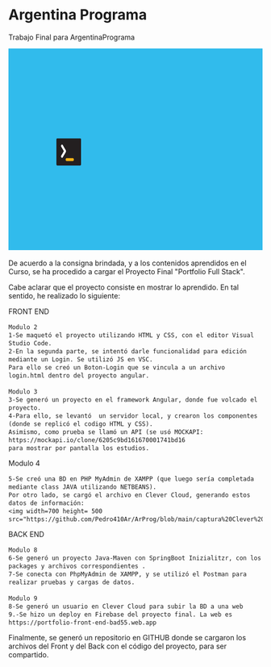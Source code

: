 # Argentina Programa
Trabajo Final para ArgentinaPrograma

<img width=600 height= 400 src="https://github.com/Pedro410Ar/ArProg/blob/main/logo.jpg"/>

De acuerdo a la consigna brindada, y a los contenidos aprendidos en el Curso, 
se ha procedido a cargar el Proyecto Final "Portfolio Full Stack".

Cabe aclarar que el proyecto consiste en mostrar lo aprendido. 
En tal sentido, he realizado lo siguiente: 


FRONT END

	Modulo 2
	1-Se maquetó el proyecto utilizando HTML y CSS, con el editor Visual Studio Code.
	2-En la segunda parte, se intentó darle funcionalidad para edición mediante un Login. Se utilizó JS en VSC. 
	Para ello se creó un Boton-Login que se vincula a un archivo login.html dentro del proyecto angular. 

	Modulo 3
	3-Se generó un proyecto en el framework Angular, donde fue volcado el proyecto.
	4-Para ello, se levantó  un servidor local, y crearon los componentes (donde se replicó el codigo HTML y CSS). 
	Asimismo, como prueba se llamó un API (se usó MOCKAPI: https://mockapi.io/clone/6205c9bd161670001741bd16 
	para mostrar por pantalla los estudios. 
	 
								

Modulo 4
	
	5-Se creó una BD en PHP MyAdmin de XAMPP (que luego sería completada mediante class JAVA utilizando NETBEANS).
	Por otro lado, se cargó el archivo en Clever Cloud, generando estos datos de información:
	<img width=700 height= 500 src="https://github.com/Pedro410Ar/ArProg/blob/main/captura%20Clever%20Cloud.PNG"/>
BACK END 
	
	
	




	
	Modulo 8
	6-Se generó un proyecto Java-Maven con SpringBoot Inizialitzr, con los packages y archivos correspondientes . 
	7-Se conecta con PhpMyAdmin de XAMPP, y se utilizó el Postman para realizar pruebas y cargas de datos. 

	Modulo 9 
	8-Se generó un usuario en Clever Cloud para subir la BD a una web
	9.-Se hizo un deploy en Firebase del proyecto final. La web es https://portfolio-front-end-bad55.web.app

Finalmente, se generó un repositorio en GITHUB donde se cargaron los archivos del Front y del Back con el código 
del proyecto, para ser compartido.   
